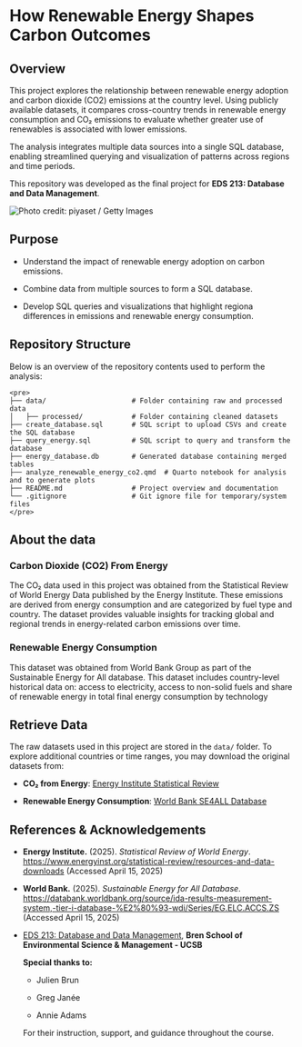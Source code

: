 # How Renewable Energy Shapes Carbon Outcomes

## Overview

This project explores the relationship between renewable energy adoption and carbon dioxide (CO2) emissions at the country level. Using publicly available datasets, it compares cross-country trends in renewable energy consumption and CO₂ emissions to evaluate whether greater use of renewables is associated with lower emissions.

The analysis integrates multiple data sources into a single SQL database, enabling streamlined querying and visualization of patterns across regions and time periods.

This repository was developed as the final project for **EDS 213: Database and Data Management**.

![Photo credit: piyaset / Getty Images](https://www.investopedia.com/thmb/7gfCixGE40_BlpBi2GqN1HTi51Q=/1500x0/filters:no_upscale():max_bytes(150000):strip_icc()/GettyImages-2174080781-508c0aae85a94ae6a7c4f9c303eae4f1.jpg)

## Purpose

-   Understand the impact of renewable energy adoption on carbon emissions.

-   Combine data from multiple sources to form a SQL database.

-   Develop SQL queries and visualizations that highlight regiona differences in emissions and renewable energy consumption.

## Repository Structure

Below is an overview of the repository contents used to perform the analysis:

```{=html}
<pre>
├── data/                     # Folder containing raw and processed data
│   ├── processed/            # Folder containing cleaned datasets
├── create_database.sql       # SQL script to upload CSVs and create the SQL database
├── query_energy.sql          # SQL script to query and transform the database
├── energy_database.db        # Generated database containing merged tables
├── analyze_renewable_energy_co2.qmd  # Quarto notebook for analysis and to generate plots
├── README.md                 # Project overview and documentation
└── .gitignore                # Git ignore file for temporary/system files
</pre>
```

## About the data

### Carbon Dioxide (CO2) From Energy

The CO₂ data used in this project was obtained from the Statistical Review of World Energy Data published by the Energy Institute. These emissions are derived from energy consumption and are categorized by fuel type and country. The dataset provides valuable insights for tracking global and regional trends in energy-related carbon emissions over time.

### Renewable Energy Consumption

This dataset was obtained from World Bank Group as part of the Sustainable Energy for All database. This dataset includes country-level historical data on: access to electricity, access to non-solid fuels and share of renewable energy in total final energy consumption by technology

## Retrieve Data

The raw datasets used in this project are stored in the `data/` folder. To explore additional countries or time ranges, you may download the original datasets from:

-   **CO₂ from Energy**: [Energy Institute Statistical Review](https://www.energyinst.org/statistical-review/resources-and-data-downloads)

-   **Renewable Energy Consumption**: [World Bank SE4ALL Database](https://databank.worldbank.org/source/ida-results-measurement-system,-tier-i-database-%E2%80%93-wdi/Series/EG.ELC.ACCS.ZS)

## References & Acknowledgements

-   **Energy Institute.** (2025). *Statistical Review of World Energy*. <https://www.energyinst.org/statistical-review/resources-and-data-downloads> (Accessed April 15, 2025)

-   **World Bank.** (2025). *Sustainable Energy for All Database*. <https://databank.worldbank.org/source/ida-results-measurement-system,-tier-i-database-%E2%80%93-wdi/Series/EG.ELC.ACCS.ZS> (Accessed April 15, 2025)

-   [EDS 213: Database and Data Management](https://ucsb-library-research-data-services.github.io/bren-eds213/), **Bren School of Environmental Science & Management - UCSB**

    **Special thanks to:**

    -   Julien Brun

    -   Greg Janée

    -   Annie Adams

    For their instruction, support, and guidance throughout the course.

### 
